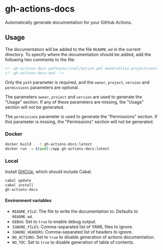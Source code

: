 # gh-actions-docs

Automatically generate documentation for your GitHub Actions.

## Usage

The documentation will be added to the file `README.md` in the current directory.
To specify where the documentation should be added, add the following two comments to the file:

```markdown
<!--gh-actions-docs path=your/cool/action.yml owner=3lvia project=cool-action version=v3 permissions=contents:read,issues:write -->
<!--gh-actions-docs-end -->
```

Only the `path` parameter is required, and the `owner`, `project`, `version` and `permissions` parameters are optional.

The parameters `owner`, `project` and `version` are used to generate the "Usage" section.
If any of these parameters are missing, the "Usage" section will not be generated.

The `permissions` parameter is used to generate the "Permissions" section.
If this parameter is missing, the "Permissions" section will not be generated.

### Docker

```bash
docker build . -t gh-actions-docs:latest
docker run -v $(pwd):/app gh-actions-docs:latest
```

### Local

Install [GHCUp](https://www.haskell.org/ghcup), which should include Cabal.

```bash
cabal update
cabal install
gh-actions-docs
```

#### Environment variables

- `README_FILE`: The file to write the documentation to. Defaults to `README.md`.
- `DEBUG`: Set to `true` to enable debug output.
- `IGNORE_FILES`: Comma-separated list of YAML files to ignore.
- `IGNORE_HEADERS`: Comma-separated list of headers to ignore.
- `NO_ACTIONS`: Set to `true` to disable generation of actions documentation.
- `NO_TOC`: Set to `true` to disable generation of table of contents.
